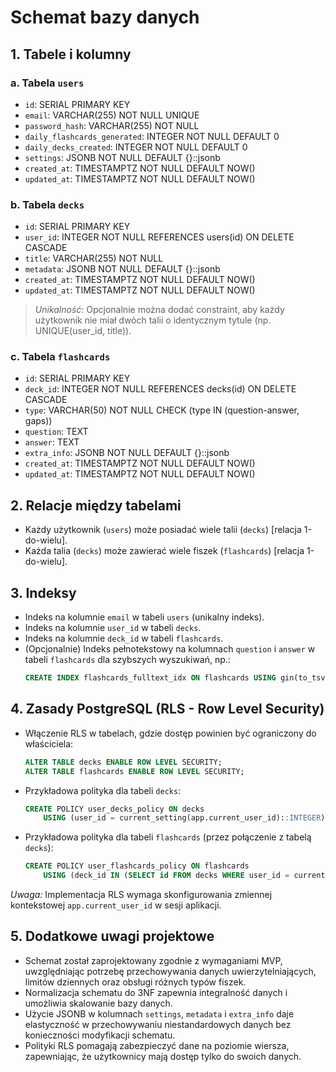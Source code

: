 # Schemat bazy danych

## 1. Tabele i kolumny

### a. Tabela `users`
- `id`: SERIAL PRIMARY KEY
- `email`: VARCHAR(255) NOT NULL UNIQUE
- `password_hash`: VARCHAR(255) NOT NULL
- `daily_flashcards_generated`: INTEGER NOT NULL DEFAULT 0
- `daily_decks_created`: INTEGER NOT NULL DEFAULT 0
- `settings`: JSONB NOT NULL DEFAULT {}::jsonb
- `created_at`: TIMESTAMPTZ NOT NULL DEFAULT NOW()
- `updated_at`: TIMESTAMPTZ NOT NULL DEFAULT NOW()

### b. Tabela `decks`
- `id`: SERIAL PRIMARY KEY
- `user_id`: INTEGER NOT NULL REFERENCES users(id) ON DELETE CASCADE
- `title`: VARCHAR(255) NOT NULL
- `metadata`: JSONB NOT NULL DEFAULT {}::jsonb
- `created_at`: TIMESTAMPTZ NOT NULL DEFAULT NOW()
- `updated_at`: TIMESTAMPTZ NOT NULL DEFAULT NOW()

> *Unikalność*: Opcjonalnie można dodać constraint, aby każdy użytkownik nie miał dwóch talii o identycznym tytule (np. UNIQUE(user_id, title)).

### c. Tabela `flashcards`
- `id`: SERIAL PRIMARY KEY
- `deck_id`: INTEGER NOT NULL REFERENCES decks(id) ON DELETE CASCADE
- `type`: VARCHAR(50) NOT NULL CHECK (type IN (question-answer, gaps))
- `question`: TEXT
- `answer`: TEXT
- `extra_info`: JSONB NOT NULL DEFAULT {}::jsonb
- `created_at`: TIMESTAMPTZ NOT NULL DEFAULT NOW()
- `updated_at`: TIMESTAMPTZ NOT NULL DEFAULT NOW()

## 2. Relacje między tabelami

- Każdy użytkownik (`users`) może posiadać wiele talii (`decks`) [relacja 1-do-wielu].
- Każda talia (`decks`) może zawierać wiele fiszek (`flashcards`) [relacja 1-do-wielu].

## 3. Indeksy

- Indeks na kolumnie `email` w tabeli `users` (unikalny indeks).
- Indeks na kolumnie `user_id` w tabeli `decks`.
- Indeks na kolumnie `deck_id` w tabeli `flashcards`.
- (Opcjonalnie) Indeks pełnotekstowy na kolumnach `question` i `answer` w tabeli `flashcards` dla szybszych wyszukiwań, np.:
  ```sql
  CREATE INDEX flashcards_fulltext_idx ON flashcards USING gin(to_tsvector(polish, coalesce(question, ) ||   || coalesce(answer, )));
  ```

## 4. Zasady PostgreSQL (RLS - Row Level Security)

- Włączenie RLS w tabelach, gdzie dostęp powinien być ograniczony do właściciela:
  ```sql
  ALTER TABLE decks ENABLE ROW LEVEL SECURITY;
  ALTER TABLE flashcards ENABLE ROW LEVEL SECURITY;
  ```
- Przykładowa polityka dla tabeli `decks`:
  ```sql
  CREATE POLICY user_decks_policy ON decks
      USING (user_id = current_setting(app.current_user_id)::INTEGER);
  ```
- Przykładowa polityka dla tabeli `flashcards` (przez połączenie z tabelą `decks`):
  ```sql
  CREATE POLICY user_flashcards_policy ON flashcards
      USING (deck_id IN (SELECT id FROM decks WHERE user_id = current_setting(app.current_user_id)::INTEGER));
  ```

*Uwaga:* Implementacja RLS wymaga skonfigurowania zmiennej kontekstowej `app.current_user_id` w sesji aplikacji.

## 5. Dodatkowe uwagi projektowe

- Schemat został zaprojektowany zgodnie z wymaganiami MVP, uwzględniając potrzebę przechowywania danych uwierzytelniających, limitów dziennych oraz obsługi różnych typów fiszek.
- Normalizacja schematu do 3NF zapewnia integralność danych i umożliwia skalowanie bazy danych.
- Użycie JSONB w kolumnach `settings`, `metadata` i `extra_info` daje elastyczność w przechowywaniu niestandardowych danych bez konieczności modyfikacji schematu.
- Polityki RLS pomagają zabezpieczyć dane na poziomie wiersza, zapewniając, że użytkownicy mają dostęp tylko do swoich danych.


